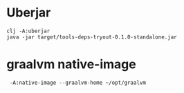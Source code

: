 # Uberjar

    clj -A:uberjar
    java -jar target/tools-deps-tryout-0.1.0-standalone.jar 

# graalvm native-image
     -A:native-image --graalvm-home ~/opt/graalvm
